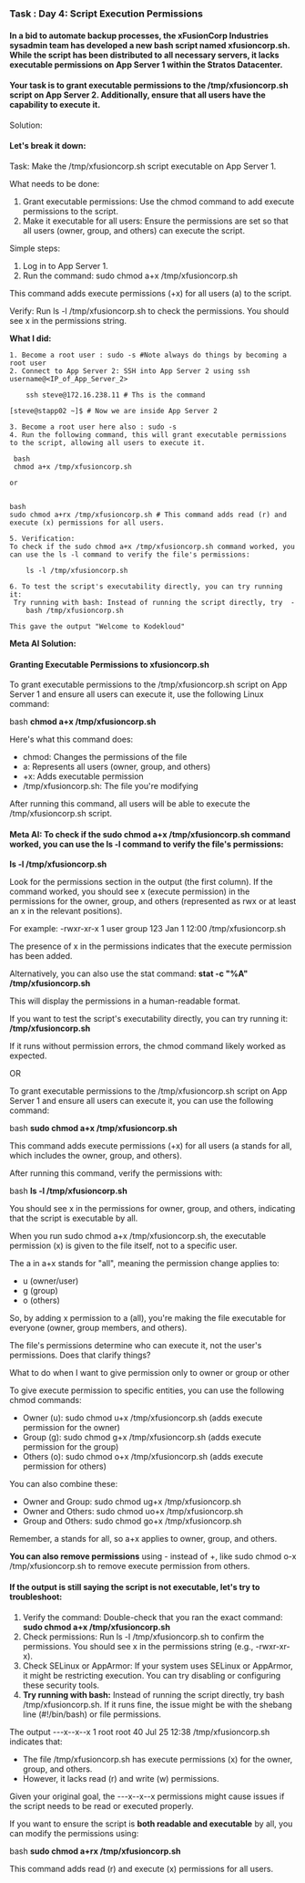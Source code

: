 ### Task : Day 4: Script Execution Permissions

#### In a bid to automate backup processes, the xFusionCorp Industries sysadmin team has developed a new bash script named xfusioncorp.sh. While the script has been distributed to all necessary servers, it lacks executable permissions on App Server 1 within the Stratos Datacenter.

#### Your task is to grant executable permissions to the /tmp/xfusioncorp.sh script on App Server 2. Additionally, ensure that all users have the capability to execute it.

Solution:
#### Let's break it down:

Task: Make the /tmp/xfusioncorp.sh script executable on App Server 1.

What needs to be done:

1. Grant executable permissions: Use the chmod command to add execute permissions to the script.
2. Make it executable for all users: Ensure the permissions are set so that all users (owner, group, and others) can execute the script.

Simple steps:

1. Log in to App Server 1.
2. Run the command: sudo chmod a+x /tmp/xfusioncorp.sh

This command adds execute permissions (+x) for all users (a) to the script.

Verify: Run ls -l /tmp/xfusioncorp.sh to check the permissions. You should see x in the permissions string.


**What I did:**

```
1. Become a root user : sudo -s #Note always do things by becoming a root user
2. Connect to App Server 2: SSH into App Server 2 using ssh username@<IP_of_App_Server_2>
   
    ssh steve@172.16.238.11 # Ths is the command

[steve@stapp02 ~]$ # Now we are inside App Server 2

3. Become a root user here also : sudo -s
4. Run the following command, this will grant executable permissions to the script, allowing all users to execute it.

 bash
 chmod a+x /tmp/xfusioncorp.sh

or


bash
sudo chmod a+rx /tmp/xfusioncorp.sh # This command adds read (r) and execute (x) permissions for all users.

5. Verification:
To check if the sudo chmod a+x /tmp/xfusioncorp.sh command worked, you can use the ls -l command to verify the file's permissions:

    ls -l /tmp/xfusioncorp.sh

6. To test the script's executability directly, you can try running it:
 Try running with bash: Instead of running the script directly, try  -
    bash /tmp/xfusioncorp.sh

This gave the output "Welcome to Kodekloud"
```

**Meta AI Solution:**

#### Granting Executable Permissions to xfusioncorp.sh
To grant executable permissions to the /tmp/xfusioncorp.sh script on App Server 1 and ensure all users can execute it, use the following Linux command:

bash
**chmod a+x /tmp/xfusioncorp.sh**

Here's what this command does:

- chmod: Changes the permissions of the file
- a: Represents all users (owner, group, and others)
- +x: Adds executable permission
- /tmp/xfusioncorp.sh: The file you're modifying

After running this command, all users will be able to execute the /tmp/xfusioncorp.sh script.

#### Meta AI: To check if the sudo chmod a+x /tmp/xfusioncorp.sh command worked, you can use the ls -l command to verify the file's permissions:
  
  
  **ls -l /tmp/xfusioncorp.sh**

Look for the permissions section in the output (the first column). If the command worked, you should see x (execute permission) in the permissions for the owner, group, and others (represented as rwx or at least an x in the relevant positions).

For example:
-rwxr-xr-x  1 user  group   123 Jan  1 12:00 /tmp/xfusioncorp.sh

The presence of x in the permissions indicates that the execute permission has been added.

Alternatively, you can also use the stat command:
**stat -c "%A" /tmp/xfusioncorp.sh**

This will display the permissions in a human-readable format.

If you want to test the script's executability directly, you can try running it:
**/tmp/xfusioncorp.sh**

If it runs without permission errors, the chmod command likely worked as expected.

OR

 To grant executable permissions to the /tmp/xfusioncorp.sh script on App Server 1 and ensure all users can execute it, you can use the following command:


bash
**sudo chmod a+x /tmp/xfusioncorp.sh**


This command adds execute permissions (+x) for all users (a stands for all, which includes the owner, group, and others).

After running this command, verify the permissions with:


bash
**ls -l /tmp/xfusioncorp.sh**


You should see x in the permissions for owner, group, and others, indicating that the script is executable by all.


 When you run sudo chmod a+x /tmp/xfusioncorp.sh, the executable permission (x) is given to the file itself, not to a specific user.

The a in a+x stands for "all", meaning the permission change applies to:

- u (owner/user)
- g (group)
- o (others)

So, by adding x permission to a (all), you're making the file executable for everyone (owner, group members, and others).

The file's permissions determine who can execute it, not the user's permissions. Does that clarify things?

 What to do when I want to give permission only to owner or group or other

 To give execute permission to specific entities, you can use the following chmod commands:

- Owner (u): sudo chmod u+x /tmp/xfusioncorp.sh (adds execute permission for the owner)
- Group (g): sudo chmod g+x /tmp/xfusioncorp.sh (adds execute permission for the group)
- Others (o): sudo chmod o+x /tmp/xfusioncorp.sh (adds execute permission for others)

You can also combine these:
- Owner and Group: sudo chmod ug+x /tmp/xfusioncorp.sh
- Owner and Others: sudo chmod uo+x /tmp/xfusioncorp.sh
- Group and Others: sudo chmod go+x /tmp/xfusioncorp.sh

Remember, a stands for all, so a+x applies to owner, group, and others.

**You can also remove permissions** using - instead of +, like sudo chmod o-x /tmp/xfusioncorp.sh to remove execute permission from others.

####  If the output is still saying the script is not executable, let's try to troubleshoot:

1. Verify the command: Double-check that you ran the exact command: **sudo chmod a+x /tmp/xfusioncorp.sh**
2. Check permissions: Run ls -l /tmp/xfusioncorp.sh to confirm the permissions. You should see x in the permissions string (e.g., -rwxr-xr-x).
3. Check SELinux or AppArmor: If your system uses SELinux or AppArmor, it might be restricting execution. You can try disabling or configuring these security tools.
4. **Try running with bash:** Instead of running the script directly, try bash /tmp/xfusioncorp.sh. If it runs fine, the issue might be with the shebang line (#!/bin/bash) or file permissions.


The output ---x--x--x 1 root root 40 Jul 25 12:38 /tmp/xfusioncorp.sh indicates that:

- The file /tmp/xfusioncorp.sh has execute permissions (x) for the owner, group, and others.
- However, it lacks read (r) and write (w) permissions.

Given your original goal, the ---x--x--x permissions might cause issues if the script needs to be read or executed properly.

If you want to ensure the script is **both readable and executable** by all, you can modify the permissions using:


bash
**sudo chmod a+rx /tmp/xfusioncorp.sh**


This command adds read (r) and execute (x) permissions for all users.
